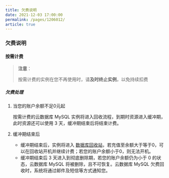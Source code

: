 ```yaml
---
title: 欠费说明
date: 2021-12-03 17:00:00
permalink: /pages/1206012/
article: true
---
```


### 欠费说明

#### 按需计费

> **注意**：
>
> 按需计费的实例在您不再使用时，请**及时终止实例**，以免持续扣费

##### 欠费处理

1. 当您的账户余额不足0元起

   按需计费的云数据库 MySQL 实例将进入回收流程，到期时资源进入缓冲期，此时资源还可以使用 3 天，缓冲期结束后将结束计费。

2. 缓冲期结束后

   + 缓冲期结束后，实例将进入 [数据库回收站](https://console.capitalonline.net/dbinstances_recycle)，若充值至余额大于等于0，可以在回收站开机并继续计费；若您的账户余额小于0，则无法开机。
   + 缓冲期结束后 3 天进入到彻底删除期，若您的账户余额仍为小于 0 的状态，云数据库 MySQL 将被删除，且不可恢复。云数据库 MySQL 欠费回收时，系统将通过邮件及短信等方式通知您。
